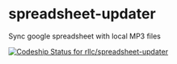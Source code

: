 # spreadsheet-updater
Sync google spreadsheet with local MP3 files


[ ![Codeship Status for rllc/spreadsheet-updater](https://codeship.com/projects/21f82550-cf6f-0132-f2fb-0625bb0d2ed5/status?branch=master)](https://codeship.com/projects/76704)
